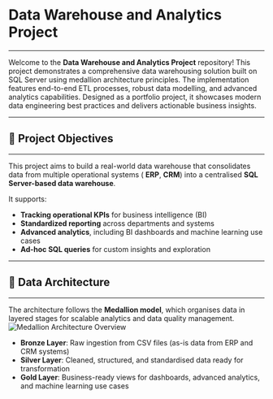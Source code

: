 # Data Warehouse and Analytics Project

---

Welcome to the **Data Warehouse and Analytics Project** repository!  This project demonstrates a comprehensive data warehousing solution built on SQL Server using medallion architecture principles. The implementation features end-to-end ETL processes, robust data modelling, and advanced analytics capabilities. Designed as a portfolio project, it showcases modern data engineering best practices and delivers actionable business insights.

---

## 🎯 Project Objectives

---

This project aims to build a real-world data warehouse that consolidates data from multiple operational systems ( **ERP**, **CRM**) into a centralised **SQL Server-based data warehouse**.

It supports:

-  **Tracking operational KPIs** for business intelligence (BI)
-  **Standardized reporting** across departments and systems
-  **Advanced analytics**, including BI dashboards and machine learning use cases
-  **Ad-hoc SQL queries** for custom insights and exploration

---  

## 🧩 Data Architecture

---

The architecture follows the **Medallion model**, which organises data in layered stages for scalable analytics and data quality management.
![Medallion Architecture Overview](images/data_architecture.png)


-  **Bronze Layer**: Raw ingestion from CSV files (as-is data from ERP and CRM systems)
-  **Silver Layer**: Cleaned, structured, and standardised data ready for transformation
-  **Gold Layer**: Business-ready views for dashboards, advanced analytics, and machine learning use cases




